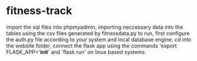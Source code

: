 # fitness-track
import the sql files into phpmyadmin, importing neccessary data into the tables using the csv files generated by fitnessdata.py
to run, first configure the auth.py file according to your system and local database engine.
cd into the website folder, connect the flask app using the commands 'export FLASK_APP='__init__' and 'flask run' on linux based systems
